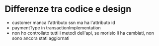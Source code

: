  
# Differenze tra codice e design
- customer manca l'attributo ssn ma ha l'attributo id
- paymentType in transactionImplementation
- non ho controllato tutti i metodi dell'api, se morisio li ha cambiati, non sono ancora stati aggiornati
